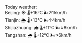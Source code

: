 Today weather:  
Beijing: ☀️   🌡️+16°C 🌬️↗15km/h  
Tianjin: 🌦   🌡️+13°C 🌬️↑4km/h  
Shijiazhuang: 🌧   🌡️+11°C 🌬️↘8km/h  
Tangshan: 🌧   🌡️+12°C 🌬️↘6km/h  
